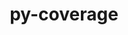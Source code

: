---
title: "py-coverage"
layout: cache
categories: [package, develop-2024-12-15]
meta: {"versions": ["7.2.6"], "compilers": ["gcc@=11.4.0", "gcc@=13.2.0"], "oss": ["ubuntu22.04", "ubuntu24.04"], "platforms": ["linux"], "targets": ["aarch64", "neoverse_v1", "x86_64_v3"], "stacks": ["e4s", "e4s-neoverse_v1", "ml-linux-aarch64-cpu", "ml-linux-aarch64-cuda", "ml-linux-x86_64-cpu", "ml-linux-x86_64-cuda", "ml-linux-x86_64-rocm", "root"], "num_specs": 9, "num_specs_by_stack": {"root": 9, "e4s-neoverse_v1": 1, "e4s": 1, "ml-linux-aarch64-cuda": 3, "ml-linux-aarch64-cpu": 3, "ml-linux-x86_64-rocm": 3, "ml-linux-x86_64-cpu": 3, "ml-linux-x86_64-cuda": 3}}
spec_details: [{"hash": "xgapqdwha4rg2or36e3qtob7pv4yyq4k", "compiler": "gcc@=11.4.0", "versions": ["7.2.6"], "os": "ubuntu22.04", "platform": "linux", "target": "neoverse_v1", "variants": ["build_system=python_pip", "~toml"], "stacks": ["root", "e4s-neoverse_v1"], "size": "-", "tarball": "https://binaries.spack.io/develop-2024-12-15/build_cache/linux-ubuntu22.04-neoverse_v1/gcc-11.4.0/py-coverage-7.2.6/linux-ubuntu22.04-neoverse_v1-gcc-11.4.0-py-coverage-7.2.6-xgapqdwha4rg2or36e3qtob7pv4yyq4k.spack"}, {"hash": "6ibopirmalqxhgr4lavh3uzghylv4jws", "compiler": "gcc@=11.4.0", "versions": ["7.2.6"], "os": "ubuntu22.04", "platform": "linux", "target": "x86_64_v3", "variants": ["build_system=python_pip", "~toml"], "stacks": ["root", "e4s"], "size": "-", "tarball": "https://binaries.spack.io/develop-2024-12-15/build_cache/linux-ubuntu22.04-x86_64_v3/gcc-11.4.0/py-coverage-7.2.6/linux-ubuntu22.04-x86_64_v3-gcc-11.4.0-py-coverage-7.2.6-6ibopirmalqxhgr4lavh3uzghylv4jws.spack"}, {"hash": "kured5zmk34y4s7mqo2zyubpf7n4lg2r", "compiler": "gcc@=13.2.0", "versions": ["7.2.6"], "os": "ubuntu24.04", "platform": "linux", "target": "aarch64", "variants": ["build_system=python_pip", "~toml"], "stacks": ["root", "ml-linux-aarch64-cuda", "ml-linux-aarch64-cpu"], "size": "-", "tarball": "https://binaries.spack.io/develop-2024-12-15/build_cache/linux-ubuntu24.04-aarch64/gcc-13.2.0/py-coverage-7.2.6/linux-ubuntu24.04-aarch64-gcc-13.2.0-py-coverage-7.2.6-kured5zmk34y4s7mqo2zyubpf7n4lg2r.spack"}, {"hash": "od6na3gk5jhosd4rqn76nkyp4ro7yc3q", "compiler": "gcc@=13.2.0", "versions": ["7.2.6"], "os": "ubuntu24.04", "platform": "linux", "target": "aarch64", "variants": ["build_system=python_pip", "~toml"], "stacks": ["root", "ml-linux-aarch64-cuda", "ml-linux-aarch64-cpu"], "size": "-", "tarball": "https://binaries.spack.io/develop-2024-12-15/build_cache/linux-ubuntu24.04-aarch64/gcc-13.2.0/py-coverage-7.2.6/linux-ubuntu24.04-aarch64-gcc-13.2.0-py-coverage-7.2.6-od6na3gk5jhosd4rqn76nkyp4ro7yc3q.spack"}, {"hash": "u2xeojz5pmme7zjj6h2ex4wt6r3ltu7k", "compiler": "gcc@=13.2.0", "versions": ["7.2.6"], "os": "ubuntu24.04", "platform": "linux", "target": "aarch64", "variants": ["build_system=python_pip", "~toml"], "stacks": ["root", "ml-linux-aarch64-cuda", "ml-linux-aarch64-cpu"], "size": "-", "tarball": "https://binaries.spack.io/develop-2024-12-15/build_cache/linux-ubuntu24.04-aarch64/gcc-13.2.0/py-coverage-7.2.6/linux-ubuntu24.04-aarch64-gcc-13.2.0-py-coverage-7.2.6-u2xeojz5pmme7zjj6h2ex4wt6r3ltu7k.spack"}, {"hash": "fuyc444cq5jzhuhv5egmtecojyopumi7", "compiler": "gcc@=13.2.0", "versions": ["7.2.6"], "os": "ubuntu24.04", "platform": "linux", "target": "x86_64_v3", "variants": ["build_system=python_pip", "~toml"], "stacks": ["root", "ml-linux-x86_64-rocm", "ml-linux-x86_64-cpu", "ml-linux-x86_64-cuda"], "size": "-", "tarball": "https://binaries.spack.io/develop-2024-12-15/build_cache/linux-ubuntu24.04-x86_64_v3/gcc-13.2.0/py-coverage-7.2.6/linux-ubuntu24.04-x86_64_v3-gcc-13.2.0-py-coverage-7.2.6-fuyc444cq5jzhuhv5egmtecojyopumi7.spack"}, {"hash": "hdag4jazkt6beb6ycnzshybn5vkfjicu", "compiler": "gcc@=13.2.0", "versions": ["7.2.6"], "os": "ubuntu24.04", "platform": "linux", "target": "x86_64_v3", "variants": ["build_system=python_pip", "~toml"], "stacks": ["root", "ml-linux-x86_64-cpu", "ml-linux-x86_64-cuda"], "size": "-", "tarball": "https://binaries.spack.io/develop-2024-12-15/build_cache/linux-ubuntu24.04-x86_64_v3/gcc-13.2.0/py-coverage-7.2.6/linux-ubuntu24.04-x86_64_v3-gcc-13.2.0-py-coverage-7.2.6-hdag4jazkt6beb6ycnzshybn5vkfjicu.spack"}, {"hash": "inulkutn6guloztxckhy3hbr45w5mh6q", "compiler": "gcc@=13.2.0", "versions": ["7.2.6"], "os": "ubuntu24.04", "platform": "linux", "target": "x86_64_v3", "variants": ["build_system=python_pip", "~toml"], "stacks": ["root", "ml-linux-x86_64-rocm", "ml-linux-x86_64-cpu", "ml-linux-x86_64-cuda"], "size": "-", "tarball": "https://binaries.spack.io/develop-2024-12-15/build_cache/linux-ubuntu24.04-x86_64_v3/gcc-13.2.0/py-coverage-7.2.6/linux-ubuntu24.04-x86_64_v3-gcc-13.2.0-py-coverage-7.2.6-inulkutn6guloztxckhy3hbr45w5mh6q.spack"}, {"hash": "mvar62daqouejhkzgm2ewwndn5ywdkfg", "compiler": "gcc@=13.2.0", "versions": ["7.2.6"], "os": "ubuntu24.04", "platform": "linux", "target": "x86_64_v3", "variants": ["build_system=python_pip", "~toml"], "stacks": ["root", "ml-linux-x86_64-rocm"], "size": "-", "tarball": "https://binaries.spack.io/develop-2024-12-15/build_cache/linux-ubuntu24.04-x86_64_v3/gcc-13.2.0/py-coverage-7.2.6/linux-ubuntu24.04-x86_64_v3-gcc-13.2.0-py-coverage-7.2.6-mvar62daqouejhkzgm2ewwndn5ywdkfg.spack"}]
---